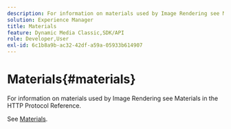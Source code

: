 ```yaml
---
description: For information on materials used by Image Rendering see Materials in the HTTP Protocol Reference.
solution: Experience Manager
title: Materials
feature: Dynamic Media Classic,SDK/API
role: Developer,User
exl-id: 6c1b8a9b-ac32-42df-a59a-05933b614907
---
```

# Materials{#materials}

For information on materials used by Image Rendering see Materials in the HTTP Protocol Reference.

See [Materials](../../../../../ir-api/http-protocol/image-rendering-api-ref/c-ir-http-protocol-ref/c-ir-http-protocol-syntax-and-features/c-ir-http-materials/c-ir-http-materials.md#concept-45af2ab5694b4cfdadf1211ce3f5ed0f).
